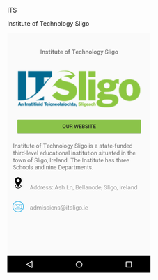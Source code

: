ITS

Institute of Technology Sligo

![alt text](https://github.com/AlexandraDamaschin/ITS/blob/master/its.PNG)

